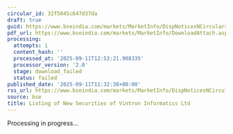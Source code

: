 ```yaml
---
circular_id: 32f5045c647d37da
draft: true
guid: https://www.bseindia.com/markets/MarketInfo/DispNoticesNCirculars.aspx?Noticeid={7490E414-FCE0-4987-8D42-ADC9224DB4CE}&noticeno=20250911-31&dt=09/11/2025&icount=31&totcount=72&flag=0
pdf_url: https://www.bseindia.com/markets/MarketInfo/DownloadAttach.aspx?id=20250911-31&attachedId=
processing:
  attempts: 1
  content_hash: ''
  processed_at: '2025-09-11T12:53:21.908335'
  processor_version: '2.0'
  stage: download_failed
  status: failed
published_date: '2025-09-11T11:32:38+00:00'
rss_url: https://www.bseindia.com/markets/MarketInfo/DispNoticesNCirculars.aspx?Noticeid={7490E414-FCE0-4987-8D42-ADC9224DB4CE}&noticeno=20250911-31&dt=09/11/2025&icount=31&totcount=72&flag=0
source: bse
title: Listing of New Securities of Vintron Informatics Ltd
---
```


Processing in progress...